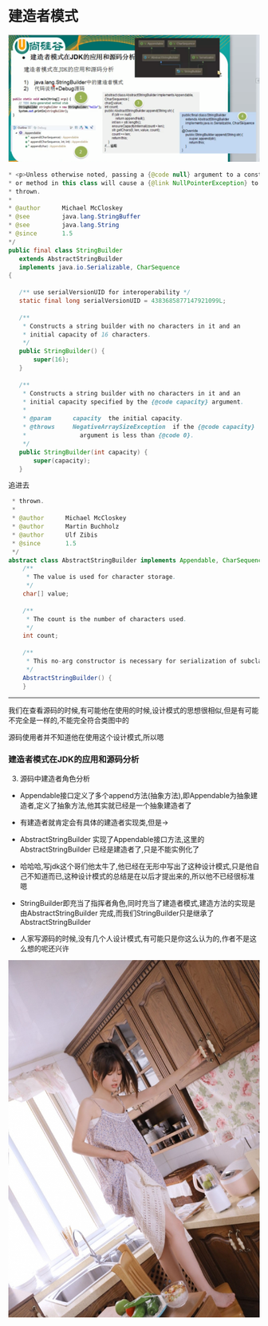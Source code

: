 
 
 
 # 建造者模式
 
 ![](./img/微信截图_20210204185642.png)
 
 ```java
 * <p>Unless otherwise noted, passing a {@code null} argument to a constructor
 * or method in this class will cause a {@link NullPointerException} to be
 * thrown.
 *
 * @author      Michael McCloskey
 * @see         java.lang.StringBuffer
 * @see         java.lang.String
 * @since       1.5
 */
public final class StringBuilder
    extends AbstractStringBuilder
    implements java.io.Serializable, CharSequence
{

    /** use serialVersionUID for interoperability */
    static final long serialVersionUID = 4383685877147921099L;

    /**
     * Constructs a string builder with no characters in it and an
     * initial capacity of 16 characters.
     */
    public StringBuilder() {
        super(16);
    }

    /**
     * Constructs a string builder with no characters in it and an
     * initial capacity specified by the {@code capacity} argument.
     *
     * @param      capacity  the initial capacity.
     * @throws     NegativeArraySizeException  if the {@code capacity}
     *               argument is less than {@code 0}.
     */
    public StringBuilder(int capacity) {
        super(capacity);
    }
```

追进去

```java
 * thrown.
 *
 * @author      Michael McCloskey
 * @author      Martin Buchholz
 * @author      Ulf Zibis
 * @since       1.5
 */
abstract class AbstractStringBuilder implements Appendable, CharSequence {
    /**
     * The value is used for character storage.
     */
    char[] value;

    /**
     * The count is the number of characters used.
     */
    int count;

    /**
     * This no-arg constructor is necessary for serialization of subclasses.
     */
    AbstractStringBuilder() {
    }
```

---

我们在查看源码的时候,有可能他在使用的时候,设计模式的思想很相似,但是有可能不完全是一样的,不能完全符合类图中的

源码使用者并不知道他在使用这个设计模式,所以嗯

### 建造者模式在JDK的应用和源码分析

3. 源码中建造者角色分析

- Appendable接口定义了多个append方法(抽象方法),即Appendable为抽象建造者,定义了抽象方法,他其实就已经是一个抽象建造者了

- 有建造者就肯定会有具体的建造者实现类,但是->

- AbstractStringBuilder 实现了Appendable接口方法,这里的AbstractStringBuilder 已经是建造者了,只是不能实例化了

- 哈哈哈,写jdk这个哥们他太牛了,他已经在无形中写出了这种设计模式,只是他自己不知道而已,这种设计模式的总结是在以后才提出来的,所以他不已经很标准嗯
- StringBuilder即充当了指挥者角色,同时充当了建造者模式,建造方法的实现是由AbstractStringBuilder 完成,而我们StringBuilder只是继承了AbstractStringBuilder
- 人家写源码的时候,没有几个人设计模式,有可能只是你这么认为的,作者不是这么想的呢还兴许



 ![](./img/mm/meizi23.jpg)    
